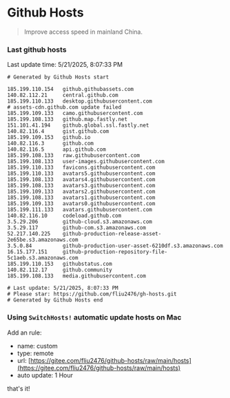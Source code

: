 # Github Hosts

> Improve access speed in mainland China.

### Last github hosts

Last update time: 5/21/2025, 8:07:33 PM

```base
# Generated by Github Hosts start 

185.199.110.154   github.githubassets.com
140.82.112.21     central.github.com
185.199.110.133   desktop.githubusercontent.com
# assets-cdn.github.com update failed
185.199.109.133   camo.githubusercontent.com
185.199.108.133   github.map.fastly.net
151.101.41.194    github.global.ssl.fastly.net
140.82.116.4      gist.github.com
185.199.109.153   github.io
140.82.116.3      github.com
140.82.116.5      api.github.com
185.199.108.133   raw.githubusercontent.com
185.199.108.133   user-images.githubusercontent.com
185.199.110.133   favicons.githubusercontent.com
185.199.110.133   avatars5.githubusercontent.com
185.199.108.133   avatars4.githubusercontent.com
185.199.108.133   avatars3.githubusercontent.com
185.199.109.133   avatars2.githubusercontent.com
185.199.108.133   avatars1.githubusercontent.com
185.199.109.133   avatars0.githubusercontent.com
185.199.111.133   avatars.githubusercontent.com
140.82.116.10     codeload.github.com
3.5.29.206        github-cloud.s3.amazonaws.com
3.5.29.117        github-com.s3.amazonaws.com
52.217.140.225    github-production-release-asset-2e65be.s3.amazonaws.com
3.5.0.84          github-production-user-asset-6210df.s3.amazonaws.com
16.15.177.151     github-production-repository-file-5c1aeb.s3.amazonaws.com
185.199.110.153   githubstatus.com
140.82.112.17     github.community
185.199.108.133   media.githubusercontent.com

# Last update: 5/21/2025, 8:07:33 PM
# Please star: https://github.com/fliu2476/gh-hosts.git
# Generated by Github Hosts end
```

### Using `SwitchHosts!` automatic update hosts on Mac
Add an rule:
- name: custom
- type: remote
- url: [https://gitee.com/fliu2476/github-hosts/raw/main/hosts](https://gitee.com/fliu2476/github-hosts/raw/main/hosts)
- auto update: 1 Hour

that's it!

